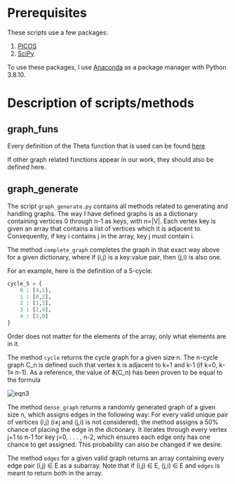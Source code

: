 # Prerequisites
These scripts use a few packages:

1. [PICOS](https://picos-api.gitlab.io/picos/index.html)
2. [SciPy](https://www.scipy.org)

To use these packages, I use [Anaconda](https://www.anaconda.com) as a package manager with Python 3.8.10.
# Description of scripts/methods
## graph_funs
Every definition of the Theta function that is used can be found [here](https://www.overleaf.com/read/shwygrhhpwfy)

If other graph related functions appear in our work, they should also be defined here.
## graph_generate
The script `graph_generate.py` contains all methods related to generating and handling graphs. The way I have defined graphs is as a dictionary containing vertices 0 through n-1 as keys, with n=|V|. Each vertex key is given an array that contains a list of vertices which it is adjacent to. Consequently, if key i contains j in the array, key j must contain i. 

The method `complete_graph` completes the graph in that exact way above for a given dictionary, where if (i,j) is a key:value pair, then (j,i) is also one. 

For an example, here is the definition of a 5-cycle:
```python 
cycle_5 = {
    0 : [4,1],
    1 : [0,2],
    2 : [1,3],
    3 : [2,4],
    4 : [3,0]
}
```
Order does not matter for the elements of the array, only what elements are in it. 

The method `cycle` returns the cycle graph for a given size n. The n-cycle graph C_n is defined such that vertex k is adjacent to k+1 and k-1 (if k=0, k-1≡ n-1). As a reference, the value of ϑ(C_n) has been proven to be equal to the formula

![eqn3](https://media.discordapp.net/attachments/830987949671841804/849284912548806676/eqnC_n.png)

The method `dense_graph` returns a randomly generated graph of a given size n, which assigns edges in the following way: For every valid unique pair of vertices (i,j) (i≠j and (j,i) is not considered), the method assigns a 50% chance of placing the edge in the dictionary. It iterates through every vertex j+1 to n-1 for key j=0, . . . , n-2, which ensures each edge only has one chance to get assigned. This probability can also be changed if we desire.

The method `edges` for a given valid graph returns an array containing every edge pair (i,j) ∈ E as a subarray. Note that if (i,j) ∈ E, (j,i) ∈ E and `edges` is meant to return both in the array.
